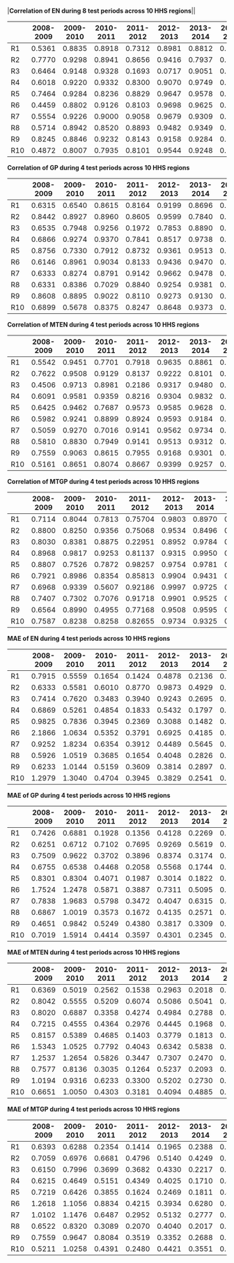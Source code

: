 |**Correlation of EN during 8 test periods across 10 HHS regions**||

| | 2008-2009 | 2009-2010 | 2010-2011 | 2011-2012 | 2012-2013 | 2013-2014 | 2014-2015 | 2015-2016 |
| :---      | :---:  | :---:  | :---:  | :---:  | :---:  | :---:  | :---:  | :---: |
| R1  | 0.5361 | 0.8835 | 0.8918 | 0.7312 | 0.8981 | 0.8812 | 0.8650 | 0.8292 |
| R2  | 0.7770 | 0.9298 | 0.8941 | 0.8656 | 0.9416 | 0.7937 | 0.9069 | 0.8527 |
| R3  | 0.6464 | 0.9148 | 0.9328 | 0.1693 | 0.0717 | 0.9051 | 0.9571 | 0.8842 |
| R4  | 0.6018 | 0.9220 | 0.9332 | 0.8300 | 0.9070 | 0.9749 | 0.9680 | 0.9169 |
| R5  | 0.7464 | 0.9284 | 0.8236 | 0.8829 | 0.9647 | 0.9578 | 0.9718 | 0.9716 |
| R6  | 0.4459 | 0.8802 | 0.9126 | 0.8103 | 0.9698 | 0.9625 | 0.9212 | 0.7489 |
| R7  | 0.5554 | 0.9226 | 0.9000 | 0.9058 | 0.9679 | 0.9309 | 0.9749 | 0.9138 |
| R8  | 0.5714 | 0.8942 | 0.8520 | 0.8893 | 0.9482 | 0.9349 | 0.9494 | 0.8854 |
| R9  | 0.8245 | 0.8846 | 0.9232 | 0.8143 | 0.9158 | 0.9284 | 0.9457 | 0.9290 |
| R10 | 0.4872 | 0.8007 | 0.7935 | 0.8101 | 0.9544 | 0.9248 | 0.9509 | 0.7939 |


**Correlation of GP during 4 test periods across 10 HHS regions**

| | 2008-2009 | 2009-2010 | 2010-2011 | 2011-2012 | 2012-2013 | 2013-2014 | 2014-2015 | 2015-2016 |
| :---      | :---:  | :---:  | :---:  | :---:  | :---:  | :---:  | :---:  | :---: |
| R1  | 0.6315 | 0.6540 | 0.8615 | 0.8164 | 0.9199 | 0.8696 | 0.6917 | 0.8300 |
| R2  | 0.8442 | 0.8927 | 0.8960 | 0.8605 | 0.9599 | 0.7840 | 0.7999 | 0.8475 |
| R3  | 0.6535 | 0.7948 | 0.9256 | 0.1972 | 0.7853 | 0.8890 | 0.9465 | 0.8862 |
| R4  | 0.6866 | 0.9274 | 0.9370 | 0.7841 | 0.8517 | 0.9738 | 0.9146 | 0.9146 |
| R5  | 0.8756 | 0.7330 | 0.7912 | 0.8732 | 0.9361 | 0.9513 | 0.9290 | 0.9694 |
| R6  | 0.6146 | 0.8961 | 0.9034 | 0.8133 | 0.9436 | 0.9470 | 0.9215 | 0.7762 |
| R7  | 0.6333 | 0.8274 | 0.8791 | 0.9142 | 0.9662 | 0.9478 | 0.9430 | 0.8998 |
| R8  | 0.6331 | 0.8386 | 0.7029 | 0.8840 | 0.9254 | 0.9381 | 0.9341 | 0.8987 |
| R9  | 0.8608 | 0.8895 | 0.9022 | 0.8110 | 0.9273 | 0.9130 | 0.9515 | 0.9316 |
| R10 | 0.6899 | 0.5678 | 0.8375 | 0.8247 | 0.8648 | 0.9373 | 0.9503 | 0.7892 |


**Correlation of MTEN during 4 test periods across 10 HHS regions**

| | 2008-2009 | 2009-2010 | 2010-2011 | 2011-2012 | 2012-2013 | 2013-2014 | 2014-2015 | 2015-2016 |
| :---      | :---:  | :---:  | :---:  | :---:  | :---:  | :---:  | :---:  | :---: |
| R1  | 0.5542 | 0.9451 | 0.7701 | 0.7918 | 0.9635 | 0.8861 | 0.9191 | 0.8695 |
| R2  | 0.7622 | 0.9508 | 0.9129 | 0.8137 | 0.9222 | 0.8101 | 0.9430 | 0.8509 |
| R3  | 0.4506 | 0.9713 | 0.8981 | 0.2186 | 0.9317 | 0.9480 | 0.9718 | 0.8298 |
| R4  | 0.6091 | 0.9581 | 0.9359 | 0.8216 | 0.9304 | 0.9832 | 0.9682 | 0.9413 |
| R5  | 0.6425 | 0.9462 | 0.7687 | 0.9573 | 0.9585 | 0.9628 | 0.9715 | 0.9777 |
| R6  | 0.5982 | 0.9241 | 0.8899 | 0.8924 | 0.9593 | 0.9184 | 0.9617 | 0.7400 |
| R7  | 0.5059 | 0.9270 | 0.7016 | 0.9141 | 0.9562 | 0.9734 | 0.9827 | 0.8754 |
| R8  | 0.5810 | 0.8830 | 0.7949 | 0.9141 | 0.9513 | 0.9312 | 0.9460 | 0.8934 |
| R9  | 0.7559 | 0.9063 | 0.8615 | 0.7955 | 0.9168 | 0.9301 | 0.9724 | 0.9289 |
| R10 | 0.5161 | 0.8651 | 0.8074 | 0.8667 | 0.9399 | 0.9257 | 0.9559 | 0.8584 |


**Correlation of MTGP during 4 test periods across 10 HHS regions**

| | 2008-2009 | 2009-2010 | 2010-2011 | 2011-2012 | 2012-2013 | 2013-2014 | 2014-2015 | 2015-2016 |
| :---      | :---:  | :---:  | :---:  | :---:  | :---:  | :---:  | :---:  | :---: |
| R1  | 0.7114 | 0.8044 | 0.7813 | 0.75704 | 0.9803 | 0.8970 | 0.9244 | 0.8353 |
| R2  | 0.8800 | 0.8250 | 0.9356 | 0.75068 | 0.9534 | 0.8496 | 0.9648 | 0.8854 |
| R3  | 0.8030 | 0.8381 | 0.8875 | 0.22951 | 0.8952 | 0.9784 | 0.9701 | 0.8271 |
| R4  | 0.8968 | 0.9817 | 0.9253 | 0.81137 | 0.9315 | 0.9950 | 0.8857 | 0.9697 |
| R5  | 0.8807 | 0.7526 | 0.7872 | 0.98257 | 0.9754 | 0.9781 | 0.8405 | 0.9996 |
| R6  | 0.7921 | 0.8986 | 0.8354 | 0.85813 | 0.9904 | 0.9431 | 0.9914 | 0.7986 |
| R7  | 0.6968 | 0.9339 | 0.5607 | 0.92186 | 0.9997 | 0.9725 | 0.9710 | 0.8902 |
| R8  | 0.7407 | 0.7302 | 0.7076 | 0.91718 | 0.9901 | 0.9525 | 0.9798 | 0.8539 |
| R9  | 0.6564 | 0.8990 | 0.4955 | 0.77168 | 0.9508 | 0.9595 | 0.9995 | 0.9433 |
| R10 | 0.7587 | 0.8238 | 0.8258 | 0.82655 | 0.9734 | 0.9325 | 0.9918 | 0.8435 |


**MAE of EN during 4 test periods across 10 HHS regions**

| | 2008-2009 | 2009-2010 | 2010-2011 | 2011-2012 | 2012-2013 | 2013-2014 | 2014-2015 | 2015-2016 |
| :---      | :---:  | :---:  | :---:  | :---:  | :---:  | :---:  | :---:  | :---: |
| R1  | 0.7915 | 0.5559 | 0.1654 | 0.1424 | 0.4878 | 0.2136 | 0.2735 | 0.2593 |
| R2  | 0.6333 | 0.5581 | 0.6010 | 0.8770 | 0.9873 | 0.4929 | 0.3788 | 0.6431 |
| R3  | 0.7414 | 0.7620 | 0.3483 | 0.3940 | 0.9243 | 0.2695 | 0.3561 | 0.3324 |
| R4  | 0.6869 | 0.5261 | 0.4854 | 0.1833 | 0.5432 | 0.1797 | 0.2653 | 0.2741 |
| R5  | 0.9825 | 0.7836 | 0.3945 | 0.2369 | 0.3088 | 0.1482 | 0.3107 | 0.1444 |
| R6  | 2.1866 | 1.0634 | 0.5352 | 0.3791 | 0.6925 | 0.4185 | 0.8659 | 0.5612 |
| R7  | 0.9252 | 1.8234 | 0.6354 | 0.3912 | 0.4489 | 0.5645 | 0.3008 | 0.1887 |
| R8  | 0.5926 | 1.0519 | 0.3685 | 0.1654 | 0.4048 | 0.2826 | 0.2337 | 0.1848 |
| R9  | 0.6233 | 1.0144 | 0.5159 | 0.3609 | 0.3814 | 0.2897 | 0.2672 | 0.5012 |
| R10 | 1.2979 | 1.3040 | 0.4704 | 0.3945 | 0.3829 | 0.2541 | 0.2622 | 0.2878 |


**MAE of GP during 4 test periods across 10 HHS regions**

| | 2008-2009 | 2009-2010 | 2010-2011 | 2011-2012 | 2012-2013 | 2013-2014 | 2014-2015 | 2015-2016 |
| :---      | :---:  | :---:  | :---:  | :---:  | :---:  | :---:  | :---:  | :---: |
| R1  | 0.7426 | 0.6881 | 0.1928 | 0.1356 | 0.4128 | 0.2269 | 0.3602 | 0.2633 |
| R2  | 0.6251 | 0.6712 | 0.7102 | 0.7695 | 0.9269 | 0.5619 | 0.5574 | 0.5886 |
| R3  | 0.7509 | 0.9622 | 0.3702 | 0.3896 | 0.8374 | 0.3174 | 0.3821 | 0.3013 |
| R4  | 0.6755 | 0.6538 | 0.4468 | 0.2058 | 0.5568 | 0.1744 | 0.3127 | 0.3201 |
| R5  | 0.8301 | 0.8304 | 0.4071 | 0.1987 | 0.3014 | 0.1822 | 0.3486 | 0.1309 |
| R6  | 1.7524 | 1.2478 | 0.5871 | 0.3887 | 0.7311 | 0.5095 | 0.8370 | 0.5941 |
| R7  | 0.7838 | 1.9683 | 0.5798 | 0.3472 | 0.4047 | 0.6315 | 0.4106 | 0.2043 |
| R8  | 0.6867 | 1.0019 | 0.3573 | 0.1672 | 0.4135 | 0.2571 | 0.2554 | 0.1916 |
| R9  | 0.4651 | 0.9842 | 0.5249 | 0.4380 | 0.3817 | 0.3309 | 0.2717 | 0.4727 |
| R10 | 0.7019 | 1.5914 | 0.4414 | 0.3597 | 0.4301 | 0.2345 | 0.2524 | 0.2875 |


**MAE of MTEN during 4 test periods across 10 HHS regions**

| | 2008-2009 | 2009-2010 | 2010-2011 | 2011-2012 | 2012-2013 | 2013-2014 | 2014-2015 | 2015-2016 |
| :---      | :---:  | :---:  | :---:  | :---:  | :---:  | :---:  | :---:  | :---: |
| R1  | 0.6369 | 0.5019 | 0.2562 | 0.1538 | 0.2963 | 0.2018 | 0.2424 | 0.2020 |
| R2  | 0.8042 | 0.5555 | 0.5209 | 0.6074 | 0.5086 | 0.5041 | 0.4051 | 0.4194 |
| R3  | 0.8020 | 0.6887 | 0.3358 | 0.4274 | 0.4984 | 0.2788 | 0.3208 | 0.3114 |
| R4  | 0.7215 | 0.4555 | 0.4364 | 0.2976 | 0.4445 | 0.1968 | 0.3536 | 0.2054 |
| R5  | 0.8157 | 0.5389 | 0.4685 | 0.1403 | 0.3779 | 0.1813 | 0.3193 | 0.1275 |
| R6  | 1.5343 | 1.0525 | 0.7792 | 0.4043 | 0.6342 | 0.5838 | 0.5435 | 0.5690 |
| R7  | 1.2537 | 1.2654 | 0.5826 | 0.3447 | 0.7307 | 0.2470 | 0.3592 | 0.2281 |
| R8  | 0.7577 | 0.8136 | 0.3035 | 0.1264 | 0.5237 | 0.2093 | 0.2626 | 0.1766 |
| R9  | 1.0194 | 0.9316 | 0.6233 | 0.3300 | 0.5202 | 0.2730 | 0.2291 | 0.4392 |
| R10 | 0.6651 | 1.0050 | 0.4303 | 0.3181 | 0.4094 | 0.4885 | 0.3714 | 0.3766 |


**MAE of MTGP during 4 test periods across 10 HHS regions**

| | 2008-2009 | 2009-2010 | 2010-2011 | 2011-2012 | 2012-2013 | 2013-2014 | 2014-2015 | 2015-2016 |
| :---      | :---:  | :---:  | :---:  | :---:  | :---:  | :---:  | :---:  | :---: |
| R1  | 0.6393 | 0.6288 | 0.2354 | 0.1414 | 0.1965 | 0.2388 | 0.2617 | 0.2342 |
| R2  | 0.7059 | 0.6976 | 0.6681 | 0.4796 | 0.5140 | 0.4249 | 0.3089 | 0.4343 |
| R3  | 0.6150 | 0.7996 | 0.3699 | 0.3682 | 0.4330 | 0.2217 | 0.3176 | 0.3030 |
| R4  | 0.6215 | 0.4649 | 0.5151 | 0.4349 | 0.4025 | 0.1710 | 0.4622 | 0.1882 |
| R5  | 0.7219 | 0.6426 | 0.3855 | 0.1624 | 0.2469 | 0.1811 | 0.4774 | 0.1337 |
| R6  | 1.2618 | 1.1056 | 0.8834 | 0.4215 | 0.3934 | 0.6280 | 0.4507 | 0.5493 |
| R7  | 1.0102 | 1.1476 | 0.6487 | 0.2952 | 0.5132 | 0.2777 | 0.3204 | 0.2401 |
| R8  | 0.6522 | 0.8320 | 0.3089 | 0.2070 | 0.4040 | 0.2017 | 0.2291 | 0.2354 |
| R9  | 0.7559 | 0.9647 | 0.8084 | 0.3519 | 0.3352 | 0.2688 | 0.2128 | 0.3699 |
| R10 | 0.5211 | 1.0258 | 0.4391 | 0.2480 | 0.4421 | 0.3551 | 0.3283 | 0.2624 |
